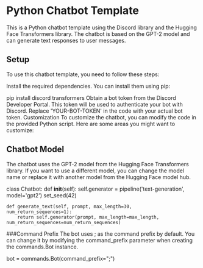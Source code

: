 
# Python Chatbot Template

This is a Python chatbot template using the Discord library and the Hugging Face Transformers library. The chatbot is based on the GPT-2 model and can generate text responses to user messages.

## Setup
To use this chatbot template, you need to follow these steps:

Install the required dependencies. You can install them using pip:

pip install discord transformers
Obtain a bot token from the Discord Developer Portal. This token will be used to authenticate your bot with Discord. Replace 'YOUR-BOT-TOKEN' in the code with your actual bot token.
Customization
To customize the chatbot, you can modify the code in the provided Python script. Here are some areas you might want to customize:

## Chatbot Model
The chatbot uses the GPT-2 model from the Hugging Face Transformers library. If you want to use a different model, you can change the model name or replace it with another model from the Hugging Face model hub.


class Chatbot:
    def __init__(self):
        self.generator = pipeline('text-generation', model='gpt2')
        set_seed(42)

    def generate_text(self, prompt, max_length=30, num_return_sequences=1):
        return self.generator(prompt, max_length=max_length, num_return_sequences=num_return_sequences)

###Command Prefix
The bot uses ; as the command prefix by default. You can change it by modifying the command_prefix parameter when creating the commands.Bot instance.

bot = commands.Bot(command_prefix=";")
